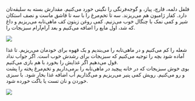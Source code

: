<!-- 
.. title: آشپزی آخر هفته
.. slug: 2015-04-26-weekend-cooking-2
.. date: 2015-04-26 10:14:54 UTC+02:00
.. tags: تخم‌مرغ
.. category: آشپزی
.. link: 
.. description: 
.. type: text
-->

فلفل دلمه، قارچ، پیاز، و گوجه‌فرنگی را نگینی خورد می‌کنیم. مقدارش بسته به سلیقه‌تان دارد. کفار ژامبون هم می‌ریزند. سه تا تخم‌مرغ را با سه تا قاشق ماست و نصف استکان شیر و کمی نمک با چنگال خوب می‌زنیم. کمی روغن زیتون کف ماهی‌تابه می‌ریزیم و داغ که شد، اول مایع را اضافه می‌کنیم و بعد آرام‌آرام سبزیجات را.

<img src="http://googledrive.com/host/0B8OOfC6oWXEPTGhUNWlackJUc1E" />

شعله را کم می‌کنیم و در ماهی‌تابه را می‌بندیم و یک قهوه برای خودمان می‌ریزیم. تا غذا آماده شود بچه را توجیه می‌کنیم که سبزیجات برای رشدش خوب است. اگر جواب نداد قول می‌دهیم اگر غذایش را بخورد با هم بازی می‌کنیم.  
بوی خوش سبزیجات که در خانه پیچید در ماهی‌تابه را برمی‌داریم و تخم‌مرغ پخته را پشت و رو می‌کنیم. رویش کمی پنیر می‌ریزیم و می‌گذاریم آب اضافه غذا بخار شود. با سبزی خوردن و نان تست یا باگت خورده شود.


<img src="http://googledrive.com/host/0B8OOfC6oWXEPWGk2TU92RzNPNDA" />
